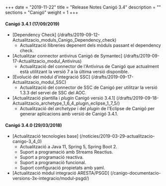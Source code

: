 +++
date        = "2019-11-22"
title       = "Release Notes Canigó 3.4"
description = ""
sections    = "Canigó"
weight      = 1
+++

#### Canigó 3.4.1 (17/09/2019)

- [Dependency Check] (/drafts/2019-09-12-Actualitzacio_moduls_Canigo_Dependency_check)
	- Actualització llibreries depenent dels mòduls passant el dependency check.
- [Actualitzar connector antivirus Canigó de Symantec] (/drafts/2019-09-17-Actualitzacio_modul_Antivirus)
	- Actualització del connector de l'Antivirus de Canigó que actualment està utilitzant la versió 7 a la última versió disponible.
- [Evolució del mòdul d'integració SSC] (/drafts/2019-09-17-Actualitzacio_modul_SSC)
	- Actualització del connector de SSC de Canigó per utilitzar la versió 1.3.3 del servei de SSC del AOC.
- [Actualització plantilla i _plugin_ Canigó versió 3.4.1] (/drafts/2019-09-18-Actualitzacio_archetype_1_6_4_plugin_eclipse_1_7_5/)
	- Actualització del _archetype_ i del _plugin_ de l'Eclipse de Canigó per generar aplicacions amb versió de Canigó 3.4.1.


#### Canigó 3.4.0 (29/03/2018)

- [Actualització tecnologies base] (/noticies/2019-03-29-actualitzacio-canigo-3_4_0)
	- Actualització a Java 11, Spring 5, Spring Boot 2.
	- Suport a programació amb Streams Reactius.
	- Suport a programació reactiva.
	- Suport a programació funcional.
	- Suport configuració propietats amb yaml.		
- [Actualització mòdul integració ARESTA/PSGD] (/canigo-documentacio-versions-3x-integracio/modul-psgd/)


